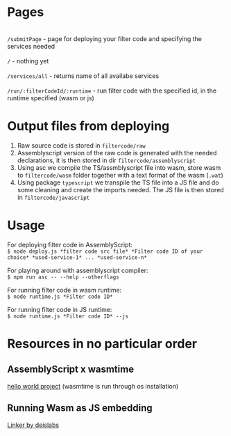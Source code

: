 # Pages
<br>`/submitPage` - page for deploying your filter code and specifying the services needed<br>
<br>`/` - nothing yet<br>
<br>`/services/all` - returns name of all availabe services<br>
<br>`/run/:filterCodeId/:runtime` - run filter code with the specified id, in the runtime specified (wasm or js)<br>
# Output files from deploying
1. Raw source code is stored in `filtercode/raw`
2. Assemblyscript version of the raw code is generated with the needed declarations, it is then stored in dir `filtercode/assemblyscript`
3. Using asc we compile the  TS/assmblyscript file into wasm, store wasm to `filtercode/wasm` folder together with a text format of the wasm (`.wat`)
4. Using package `typescript` we transpile the TS file into a JS file and do some cleaning and create the imports needed. The JS file is then stored in `filtercode/javascript`
# Usage
For deploying filter code in AssemblyScript:
<br>`$ node deploy.js *filter code src file* *Filter code ID of your choice* *used-service-1* ... *used-service-n*`<br>

For playing around with assemblyscript compiler:
<br>`$ npm run asc -- --help --otherflags` <br>

For running filter code in wasm runtime:
<br>`$ node runtime.js *Filter code ID*` <br>

For running filter code in JS runtime:
<br>`$ node runtime.js *Filter code ID* --js`<br>

# Resources in no particular order
## AssemblyScript x wasmtime
[hello world project](https://github.com/bytecodealliance/wasmtime/tree/main/docs/assemblyscript-hello-world) (wasmtime is run through os installation)

## Running Wasm as JS embedding
[Linker by deislabs](https://deislabs.io/posts/a-simple-wasm-linker-js/)